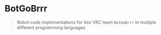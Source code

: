 # BotGoBrrr
> Robot code implementations for Vex VRC team `BotGoBrrr` in multiple different programming languages 
